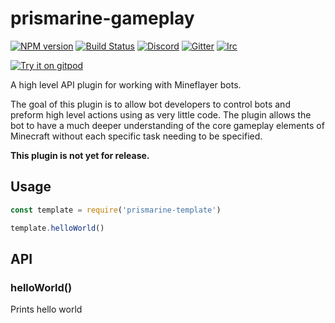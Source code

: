 # prismarine-gameplay
[![NPM version](https://img.shields.io/npm/v/prismarine-gameplay.svg)](http://npmjs.com/package/prismarine-gameplay)
[![Build Status](https://github.com/PrismarineJS/prismarine-gameplay/workflows/CI/badge.svg)](https://github.com/PrismarineJS/prismarine-gameplay/actions?query=workflow%3A%22CI%22)
[![Discord](https://img.shields.io/badge/chat-on%20discord-brightgreen.svg)](https://discord.gg/GsEFRM8)
[![Gitter](https://img.shields.io/badge/chat-on%20gitter-brightgreen.svg)](https://gitter.im/PrismarineJS/general)
[![Irc](https://img.shields.io/badge/chat-on%20irc-brightgreen.svg)](https://irc.gitter.im/)

[![Try it on gitpod](https://img.shields.io/badge/try-on%20gitpod-brightgreen.svg)](https://gitpod.io/#https://github.com/PrismarineJS/prismarine-gameplay)

A high level API plugin for working with Mineflayer bots.

The goal of this plugin is to allow bot developers to control bots and preform high level actions using as very little code. The plugin allows the bot to have a much deeper understanding of the core gameplay elements of Minecraft without each specific task needing to be specified.

**This plugin is not yet for release.**

## Usage

```js
const template = require('prismarine-template')

template.helloWorld()
```

## API

### helloWorld()

Prints hello world
